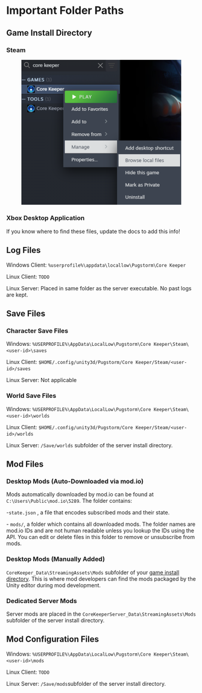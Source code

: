 # Important Folder Paths

## Game Install Directory

### Steam

<figure><img src="../.gitbook/assets/image (4).png" alt=""><figcaption></figcaption></figure>

### Xbox Desktop Application

If you know where to find these files, update the docs to add this info!

## Log Files

Windows Client:  `%userprofile%\appdata\locallow\Pugstorm\Core Keeper`

Linux Client: `TODO`

Linux Server: Placed in same folder as the server executable. No past logs are kept.

## Save Files

### Character Save Files

Windows: `%USERPROFILE%\AppData\LocalLow\Pugstorm\Core Keeper\Steam\<user-id>\saves`

Linux Client: `$HOME/.config/unity3d/Pugstorm/Core Keeper/Steam/<user-id>/saves`

Linux Server: Not applicable

### World Save Files

Windows: `%USERPROFILE%\AppData\LocalLow\Pugstorm\Core Keeper\Steam\<user-id>\worlds`

Linux Client: `$HOME/.config/unity3d/Pugstorm/Core Keeper/Steam/<user-id>/worlds`

Linux Server: `/Save/worlds` subfolder of the server install directory.

## Mod Files

### Desktop Mods (Auto-Downloaded via mod.io)

Mods automatically downloaded by mod.io can be found at `C:\Users\Public\mod.io\5289`. The folder contains:

\-`state.json` , a file that encodes subscribed mods and their state.

\- `mods/`, a folder which contains all downloaded mods. The folder names are mod.io IDs and are not human readable unless you lookup the IDs using the API. You can edit or delete files in this folder to remove or unsubscribe from mods.

### Desktop Mods (Manually Added)

`CoreKeeper_Data\StreamingAssets\Mods` subfolder of your [game install directory](important-folder-paths.md#game-install-directory). This is where mod developers can find the mods packaged by the Unity editor during mod development.

### Dedicated Server Mods

Server mods are placed in the `CoreKeeperServer_Data\StreamingAssets\Mods` subfolder of the server install directory.

## Mod Configuration Files

Windows: `%USERPROFILE%\AppData\LocalLow\Pugstorm\Core Keeper\Steam\<user-id>\mods`

Linux Client: `TODO`

Linux Server: `/Save/mods`subfolder of the server install directory.

